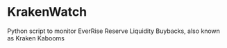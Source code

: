 # KrakenWatch

Python script to monitor EverRise Reserve Liquidity Buybacks, also known as Kraken Kabooms
